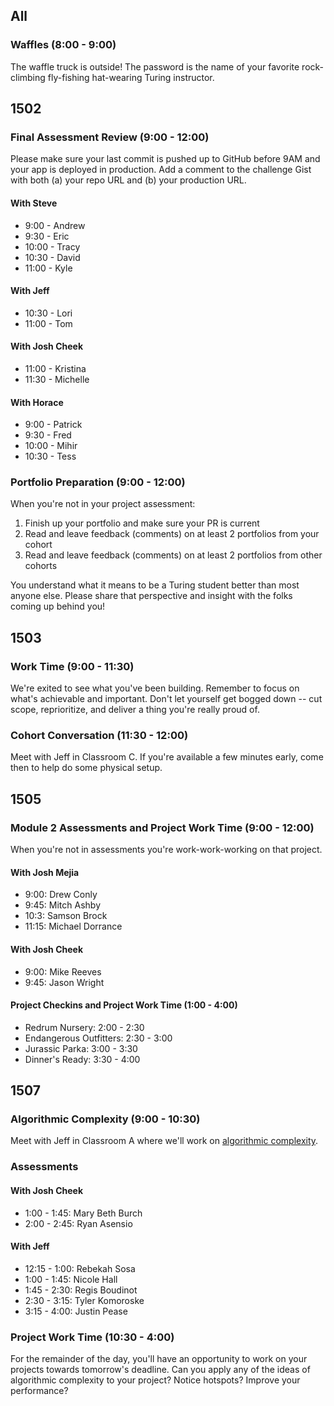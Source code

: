 ## All

### Waffles (8:00 - 9:00)

The waffle truck is outside! The password is the name of your favorite rock-climbing fly-fishing hat-wearing Turing instructor.

## 1502

### Final Assessment Review (9:00 - 12:00)

Please make sure your last commit is pushed up to GitHub before 9AM and your app is deployed in production. Add a comment to the challenge Gist with both (a) your repo URL and (b) your production URL.

#### With Steve

* 9:00 - Andrew
* 9:30 - Eric
* 10:00 - Tracy
* 10:30 - David
* 11:00 - Kyle

#### With Jeff

* 10:30 - Lori
* 11:00 - Tom

#### With Josh Cheek

* 11:00 - Kristina
* 11:30 - Michelle

#### With Horace

* 9:00 - Patrick
* 9:30 - Fred
* 10:00 - Mihir
* 10:30 - Tess

### Portfolio Preparation (9:00 - 12:00)

When you're not in your project assessment:

1. Finish up your portfolio and make sure your PR is current
2. Read and leave feedback (comments) on at least 2 portfolios from your cohort
3. Read and leave feedback (comments) on at least 2 portfolios from other cohorts

You understand what it means to be a Turing student better than most
anyone else. Please share that perspective and insight with the folks coming up behind you!

## 1503

### Work Time (9:00 - 11:30)

We're exited to see what you've been building. Remember to focus on what's achievable and important. Don't let yourself get bogged down -- cut scope, reprioritize, and deliver a thing you're really proud of.

### Cohort Conversation (11:30 - 12:00)

Meet with Jeff in Classroom C. If you're available a few minutes early, come then to help do some physical setup.

## 1505

### Module 2 Assessments and Project Work Time (9:00 - 12:00)

When you're not in assessments you're work-work-working on that project.

#### With Josh Mejia

* 9:00: Drew Conly
* 9:45: Mitch Ashby
* 10:3: Samson Brock
* 11:15: Michael Dorrance

#### With Josh Cheek

* 9:00: Mike Reeves
* 9:45: Jason Wright

#### Project Checkins and Project Work Time (1:00 - 4:00)

* Redrum Nursery: 2:00 - 2:30
* Endangerous Outfitters: 2:30 - 3:00
* Jurassic Parka: 3:00 - 3:30
* Dinner's Ready: 3:30 - 4:00

## 1507

### Algorithmic Complexity (9:00 - 10:30)

Meet with Jeff in Classroom A where we'll work on [algorithmic complexity](https://github.com/turingschool/lesson_plans/blob/master/ruby_01-object_oriented_programming_with_ruby/algorthmic_complexity.markdown).

### Assessments

#### With Josh Cheek

* 1:00 - 1:45: Mary Beth Burch
* 2:00 - 2:45: Ryan Asensio

#### With Jeff

* 12:15 - 1:00: Rebekah Sosa
* 1:00 - 1:45: Nicole Hall
* 1:45 - 2:30: Regis Boudinot
* 2:30 - 3:15: Tyler Komoroske
* 3:15 - 4:00: Justin Pease

### Project Work Time (10:30 - 4:00)

For the remainder of the day, you'll have an opportunity to work on your projects towards tomorrow's deadline. Can you apply any of the ideas of algorithmic complexity to your project? Notice hotspots? Improve your performance?
